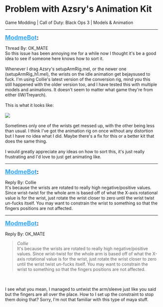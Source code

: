 # Problem with Azsry's Animation Kit
Game Modding | Call of Duty: Black Ops 3 | Models & Animation

---
<strong style="font-size: 1.4em;"><span style="text-decoration: underline;text-decoration-color: #34a7f9;"><span style="color:#34a7f9;">ModmeBot</span></span>:</strong>

<p>Thread By: OK_MATE<br />So this issue has been annoying me for a while now I thought it&#39;s be a good idea to see if someone here knows how to sort it. <br /> <br />Whenever I drag Azsry&#39;s setupArmRig.mel, or the newer one (setupArmRig_h1.mel), the wrists on the idle animation get bejaysused to fuck. I&#39;m using Collie&#39;s latest version of the conversion rig, mind you this still happened with the older version too, and I have tested this with multiple models and animations. It doesn&#39;t seem to matter what game they&#39;re from either (IW/Treyarch).  <br /> <br />This is what it looks like:<br /> <br /><img style="max-width: 500px;" src="http://i.imgur.com/hYRHmfH.png"><br /> <br />Sometimes only one of the wrists get messed up, with the other being less than usual. I think I&#39;ve got the animation rig on once without any distortion but I have no idea what I did. Maybe there&#39;s a fix for this or a better kit that does the same thing. <br /> <br />I would greatly appreciate any ideas on how to sort this, it&#39;s just really frustrating and I&#39;d love to just get animating like.</p>

---
<strong style="font-size: 1.4em;"><span style="text-decoration: underline;text-decoration-color: #34a7f9;"><span style="color:#34a7f9;">ModmeBot</span></span>:</strong>

<p>Reply By: Collie<br />It&#39;s because the wrists are rotated to really high negative/positive values. Since wrist-twist for the whole arm is based off of what the X-axis rotational value is for the wrist, just rotate the wrist closer to zero until the wrist twist un-fucks itself. You may want to constrain the wrist to something so that the fingers positions are not affected.</p>

---
<strong style="font-size: 1.4em;"><span style="text-decoration: underline;text-decoration-color: #34a7f9;"><span style="color:#34a7f9;">ModmeBot</span></span>:</strong>

<p>Reply By: OK_MATE<br /><blockquote><em>Collie</em><br />It&#39;s because the wrists are rotated to really high negative/positive values. Since wrist-twist for the whole arm is based off of what the X-axis rotational value is for the wrist, just rotate the wrist closer to zero until the wrist twist un-fucks itself. You may want to constrain the wrist to something so that the fingers positions are not affected.</blockquote><br /> <br />I see what you mean, I managed to untwist the arm/sleeve just like you said but the fingers are all over the place. How to I set up the constraint to stop them doing that? Sorry, I&#39;m not that familiar with this type of maya stuff.</p>
